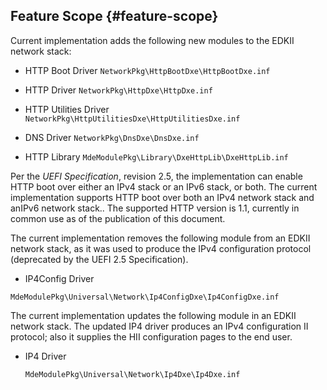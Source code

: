 ## Feature Scope {#feature-scope}

Current implementation adds the following new modules to the EDKII network stack:

* HTTP Boot Driver
 `NetworkPkg\HttpBootDxe\HttpBootDxe.inf`

* HTTP Driver
 `NetworkPkg\HttpDxe\HttpDxe.inf`

* HTTP Utilities Driver
 `NetworkPkg\HttpUtilitiesDxe\HttpUtilitiesDxe.inf`

* DNS Driver
 `NetworkPkg\DnsDxe\DnsDxe.inf`

* HTTP Library
 `MdeModulePkg\Library\DxeHttpLib\DxeHttpLib.inf`

Per the _UEFI Specification_, revision 2.5, the implementation can enable HTTP boot over either an IPv4 stack or an IPv6 stack, or both. The current implementation supports HTTP boot over both an IPv4 network stack and anIPv6 network stack.. The supported HTTP version is 1.1, currently in common use as of the publication of this document.

The current implementation removes the following module from an EDKII network stack, as it was used to produce the IPv4 configuration protocol (deprecated by the UEFI 2.5 Specification).

* IP4Config Driver
 
 `MdeModulePkg\Universal\Network\Ip4ConfigDxe\Ip4ConfigDxe.inf`

The current implementation updates the following module in an EDKII network stack. The updated IP4 driver produces an IPv4 configuration II protocol; also it supplies the HII configuration pages to the end user.

* IP4 Driver

  `MdeModulePkg\Universal\Network\Ip4Dxe\Ip4Dxe.inf`